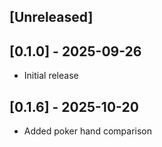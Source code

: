 ## [Unreleased]

## [0.1.0] - 2025-09-26

- Initial release

## [0.1.6] - 2025-10-20

- Added poker hand comparison
